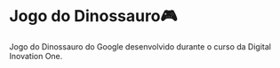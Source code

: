 
# Jogo do Dinossauro:video_game:

Jogo do Dinossauro do Google desenvolvido durante o curso da Digital Inovation One.